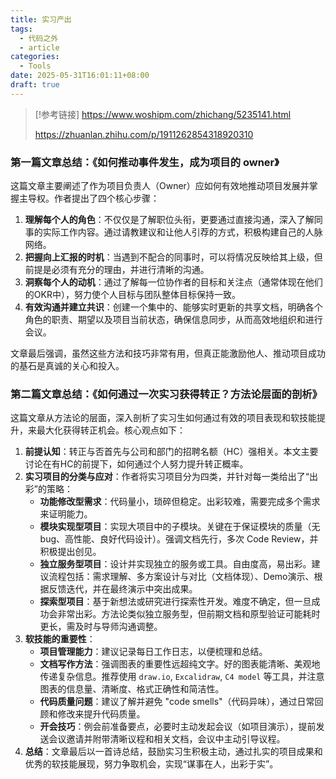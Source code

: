 ```yaml
---
title: 实习产出
tags:
  - 代码之外
  - article
categories:
  - Tools
date: 2025-05-31T16:01:11+08:00
draft: true
---
```


> [!参考链接]
> https://www.woshipm.com/zhichang/5235141.html 
> 
> https://zhuanlan.zhihu.com/p/1911262854318920310 

### 第一篇文章总结：《如何推动事件发生，成为项目的 owner》

这篇文章主要阐述了作为项目负责人（Owner）应如何有效地推动项目发展并掌握主导权。作者提出了四个核心步骤：

1. **理解每个人的角色**：不仅仅是了解职位头衔，更要通过直接沟通，深入了解同事的实际工作内容。通过请教建议和让他人引荐的方式，积极构建自己的人脉网络。
2. **把握向上汇报的时机**：当遇到不配合的同事时，可以将情况反映给其上级，但前提是必须有充分的理由，并进行清晰的沟通。
3. **洞察每个人的动机**：通过了解每一位协作者的目标和关注点（通常体现在他们的OKR中），努力使个人目标与团队整体目标保持一致。
4. **有效沟通并建立共识**：创建一个集中的、能够实时更新的共享文档，明确各个角色的职责、期望以及项目当前状态，确保信息同步，从而高效地组织和进行会议。

文章最后强调，虽然这些方法和技巧非常有用，但真正能激励他人、推动项目成功的基石是真诚的关心和投入。

### 第二篇文章总结：《如何通过一次实习获得转正？方法论层面的剖析》

这篇文章从方法论的层面，深入剖析了实习生如何通过有效的项目表现和软技能提升，来最大化获得转正机会。核心观点如下：

1. **前提认知**：转正与否首先与公司和部门的招聘名额（HC）强相关。本文主要讨论在有HC的前提下，如何通过个人努力提升转正概率。
2. **实习项目的分类与应对**：作者将实习项目分为四类，并针对每一类给出了“出彩”的策略：
    - **功能修改型需求**：代码量小，琐碎但稳定。出彩较难，需要完成多个需求来证明能力。
    - **模块实现型项目**：实现大项目中的子模块。关键在于保证模块的质量（无bug、高性能、良好代码设计）。强调文档先行，多次 Code Review，并积极提出创见。
    - **独立服务型项目**：设计并实现独立的服务或工具。自由度高，易出彩。建议流程包括：需求理解、多方案设计与对比（文档体现）、Demo演示、根据反馈迭代，并在最终演示中突出成果。
    - **探索型项目**：基于新想法或研究进行探索性开发。难度不确定，但一旦成功会非常出彩。方法论类似独立服务型，但前期文档和原型验证可能耗时更长，需及时与导师沟通调整。
3. **软技能的重要性**：
    - **项目管理能力**：建议记录每日工作日志，以便梳理和总结。
    - **文档写作方法**：强调图表的重要性远超纯文字。好的图表能清晰、美观地传递复杂信息。推荐使用 `draw.io`, `Excalidraw`, `C4 model` 等工具，并注意图表的信息量、清晰度、格式正确性和简洁性。
    - **代码质量问题**：建议了解并避免 "code smells"（代码异味），通过日常回顾和修改来提升代码质量。
    - **开会技巧**：例会前准备要点，必要时主动发起会议（如项目演示），提前发送会议邀请并附带清晰议程和相关文档，会议中主动引导议程。
4. **总结**：文章最后以一首诗总结，鼓励实习生积极主动，通过扎实的项目成果和优秀的软技能展现，努力争取机会，实现“谋事在人，出彩于实”。